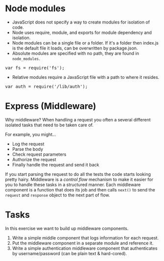 # Node modules

* JavaScript does not specify a way to create modules for isolation of code.
* Node uses require, module, and exports for module dependency and isolation.
* Node modules can be a single file or a folder. If it's a folder then index.js is the default file it loads, can be overwritten by package.json.
* Absolute modules are specified with no path, they are found in `node_modules`.
<pre>
var fs = require('fs');
</pre>
* Relative modules require a JavaScript file with a path to where it resides.
<pre>
var auth = require('/lib/auth');
</pre>

# Express (Middleware)

Why middleware? When handling a request you often a several different isolated tasks that need to be taken care of.

For example, you might...

* Log the request
* Parse the body
* Check request parameters
* Authorize the request
* Finally handle the request and send it back

If you start parsing the request to do all the tests the code starts looking pretty hairy. Middleware is a _control flow_
mechanism to make it easier for you to handle these tasks in a structured manner. Each middleware component is a function that
does its job and then calls `next()` to send the `request` and `response` object to the next part of flow.

# Tasks

In this exercise we want to build up middleware components.

1. Write a simple middle component that logs information for each request.
2. Put the middleware component in a separate module and reference it.
3. Write a simple authentication middleware component that authenticates by username/password (can be plain text & hard-cored).
